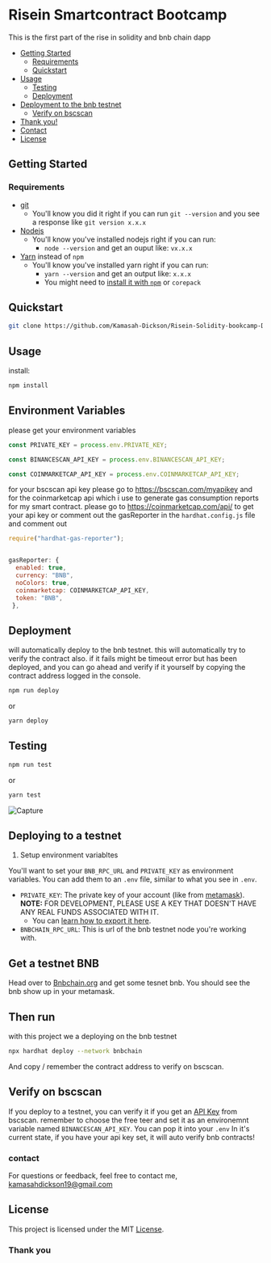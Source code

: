 # Risein Smartcontract Bootcamp

This is the first part of the rise in solidity and bnb chain dapp

- [Getting Started](#getting-started)
  - [Requirements](#requirements)
  - [Quickstart](#quickstart)
- [Usage](#usage)
  - [Testing](#testing)
  - [Deployment](#deployment)
- [Deployment to the bnb testnet](#deploying-to-a-testnet)
  - [Verify on bscscan](#verify-on-bscscan)
- [Thank you!](#thank-you)
- [Contact](#contact)
- [License](#license)

## Getting Started

### Requirements

- [git](https://git-scm.com/book/en/v2/Getting-Started-Installing-Git)
  - You'll know you did it right if you can run `git --version` and you see a response like `git version x.x.x`
- [Nodejs](https://nodejs.org/en/)
  - You'll know you've installed nodejs right if you can run:
    - `node --version` and get an ouput like: `vx.x.x`
- [Yarn](https://yarnpkg.com/getting-started/install) instead of `npm`
  - You'll know you've installed yarn right if you can run:
    - `yarn --version` and get an output like: `x.x.x`
    - You might need to [install it with `npm`](https://classic.yarnpkg.com/lang/en/docs/install/) or `corepack`

## Quickstart

```bash
git clone https://github.com/Kamasah-Dickson/Risein-Solidity-bookcamp-Dapp.git

```

## Usage

install:

```bash
npm install
```

## Environment Variables

please get your environment variables

```javascript
const PRIVATE_KEY = process.env.PRIVATE_KEY;

const BINANCESCAN_API_KEY = process.env.BINANCESCAN_API_KEY;

const COINMARKETCAP_API_KEY = process.env.COINMARKETCAP_API_KEY;
```

for your bscscan api key please go to https://bscscan.com/myapikey
and for the coinmarketcap api which i use to generate gas consumption reports for my smart contract. please go to https://coinmarketcap.com/api/ to get your api key or comment out the gasReporter in the `hardhat.config.js` file and comment out

```javascript
require("hardhat-gas-reporter");


gasReporter: {
  enabled: true,
  currency: "BNB",
  noColors: true,
  coinmarketcap: COINMARKETCAP_API_KEY,
  token: "BNB",
 },

```

## Deployment

will automatically deploy to the bnb testnet. this will automatically try to verify the contract also. if it fails might be timeout error but has been deployed, and you can go ahead and verify if it yourself by copying the contract address logged in the console.

```bash
npm run deploy
```

or

```bash
yarn deploy
```

## Testing

```bash
npm run test
```

or

```bash
yarn test
```

![Capture](https://github.com/Kamasah-Dickson/Risein-Solidity-bookcamp-Dapp/assets/86136379/255fa2f8-3337-414c-9e5f-532202761779)

## Deploying to a testnet

1. Setup environment variabltes

You'll want to set your `BNB_RPC_URL` and `PRIVATE_KEY` as environment variables. You can add them to an `.env` file, similar to what you see in `.env`.

- `PRIVATE_KEY`: The private key of your account (like from [metamask](https://metamask.io/)). **NOTE:** FOR DEVELOPMENT, PLEASE USE A KEY THAT DOESN'T HAVE ANY REAL FUNDS ASSOCIATED WITH IT.
  - You can [learn how to export it here](https://metamask.zendesk.com/hc/en-us/articles/360015289632-How-to-Export-an-Account-Private-Key).
- `BNBCHAIN_RPC_URL`: This is url of the bnb testnet node you're working with.

## Get a testnet BNB

Head over to [Bnbchain.org](https://testnet.bnbchain.org/faucet-smart) and get some tesnet bnb. You should see the bnb show up in your metamask.

## Then run

with this project we a deploying on the bnb testnet

```bash
npx hardhat deploy --network bnbchain
```

And copy / remember the contract address to verify on bscscan.

## Verify on bscscan

If you deploy to a testnet, you can verify it if you get an [API Key](https://bscscan.com/apis) from bscscan. remember to choose the free teer and set it as an environemnt variable named `BINANCESCAN_API_KEY`. You can pop it into your `.env`
In it's current state, if you have your api key set, it will auto verify bnb contracts!

### contact

For questions or feedback, feel free to contact me, [kamasahdickson19@gmail.com](kamasahdickson19@gmail.com)

## License

This project is licensed under the MIT [License](https://github.com/Kamasah-Dickson/Risein-Solidity-bookcamp-Dapp/blob/master/LICENSE).

### Thank you
